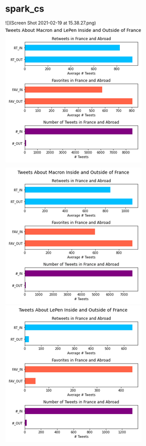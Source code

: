 # spark_cs


![](Screen Shot 2021-02-19 at 15.38.27.png)
![](Macron+LePen.png)


![](Macron.png)
![](LePen.png)
